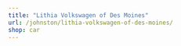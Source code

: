 ```yaml
---
title: "Lithia Volkswagen of Des Moines"
url: /johnston/lithia-volkswagen-of-des-moines/
shop: car
---
```

